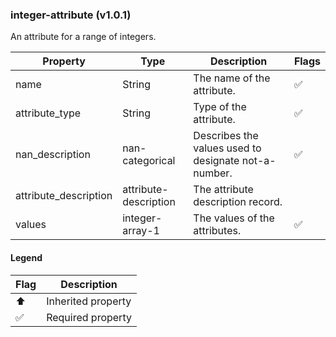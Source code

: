### integer-attribute (v1.0.1)
An attribute for a range of integers.

| Property | Type | Description | Flags |
|---|---|---|---|
| name | String | The name of the attribute. | ✅ |
| attribute_type | String | Type of the attribute. | ✅ |
| nan_description | nan-categorical | Describes the values used to designate not-a-number. | ✅ |
| attribute_description | attribute-description | The attribute description record. |  |
| values | integer-array-1 | The values of the attributes. | ✅ |


#### Legend

| Flag | Description |
| --- | --- |
| ⬆️ | Inherited property |
| ✅ | Required property |

